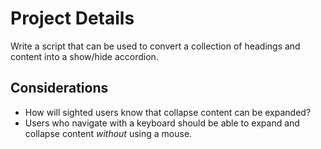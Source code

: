 # Project Details

Write a script that can be used to convert a collection of headings and content into a show/hide accordion.

## Considerations

- How will sighted users know that collapse content can be expanded?
- Users who navigate with a keyboard should be able to expand and collapse content *without* using a mouse.